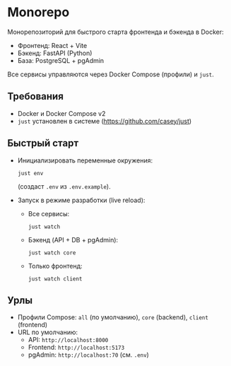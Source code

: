 # Monorepo

Монорепозиторий для быстрого старта фронтенда и бэкенда в Docker:

- Фронтенд: React + Vite
- Бэкенд: FastAPI (Python)
- База: PostgreSQL + pgAdmin

Все сервисы управляются через Docker Compose (профили) и `just`.

## Требования

- Docker и Docker Compose v2
- `just` установлен в системе (https://github.com/casey/just)

## Быстрый старт

- Инициализировать переменные окружения:

  ```
  just env
  ```

  (создаст `.env` из `.env.example`).

- Запуск в режиме разработки (live reload):
  - Все сервисы:
    ```
    just watch
    ```
  - Бэкенд (API + DB + pgAdmin):
    ```
    just watch core
    ```
  - Только фронтенд:
    ```
    just watch client
    ```

## Урлы

- Профили Compose: `all` (по умолчанию), `core` (backend), `client` (frontend)
- URL по умолчанию:
  - API: `http://localhost:8000`
  - Frontend: `http://localhost:5173`
  - pgAdmin: `http://localhost:70` (см. `.env`)
